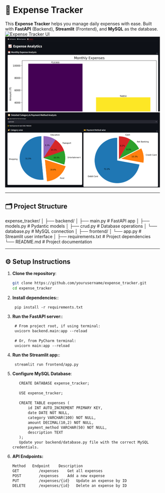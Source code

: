 # 🧾 Expense Tracker

This **Expense Tracker** helps you manage daily expenses with ease. Built with **FastAPI** (Backend), **Streamlit** (Frontend), and **MySQL** as the database.
![Expense Tracker UI](https://user-images.githubusercontent.com/12345678/UI1.png)
![Expense Tracker UI](frontend/UI3.png)
![Expense Tracker UI](frontend/UI4.png)

---

## 🗂 Project Structure

expense_tracker/ │ ├── backend/ │ ├── main.py # FastAPI app │ ├── models.py # Pydantic models │ ├── crud.py # Database operations │ └── database.py # MySQL connection │ ├── frontend/ │ └── app.py # Streamlit user interface │ ├── requirements.txt # Project dependencies └── README.md # Project documentation

---

## ⚙️ Setup Instructions

1. **Clone the repository**:
   ```bash
   git clone https://github.com/yourusername/expense_tracker.git
   cd expense_tracker
   ```
2. **Install dependencies:**:   
   ```commandline
    pip install -r requirements.txt
   ```
3. **Run the FastAPI server:**:   
   ```
    # From project root, if using terminal:
    uvicorn backend.main:app --reload

    # Or, from PyCharm terminal:
    uvicorn main:app --reload

   ```
4. **Run the Streamlit app:**:   
   ```commandline
    streamlit run frontend/app.py
   ```
5. **Configure MySQL Database**:   
   ```Ensure MySQL is running and create a database:
      CREATE DATABASE expense_tracker;

      USE expense_tracker;

      CREATE TABLE expenses (
          id INT AUTO_INCREMENT PRIMARY KEY,
          date DATE NOT NULL,
          category VARCHAR(100) NOT NULL,
          amount DECIMAL(10,2) NOT NULL,
          payment_method VARCHAR(50) NOT NULL,
          description TEXT
      );
      Update your backend/database.py file with the correct MySQL credentials.
   ```
6. **API Endpoints:**
   ```
   Method	Endpoint	Description
   GET	       /expenses	Get all expenses
   POST	       /expenses	Add a new expense
   PUT	       /expenses/{id}	Update an expense by ID
   DELETE      /expenses/{id}	Delete an expense by ID
   ```
   
